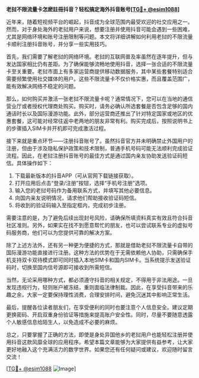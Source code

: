 **老挝不限流量卡怎麽註冊抖音？轻松搞定海外抖音账号[[TG💪+ @esim1088](https://t.me/s/esim1088)]**

近年来，随着短视频平台的崛起，抖音成为全球范围内最受欢迎的社交应用之一。然而，对于身处海外的老挝用户来说，想要注册并使用抖音可能会遇到一些困难，尤其是网络环境和账号注册限制等问题。本文将详细讲解如何利用老挝的不限流量卡顺利注册抖音账号，并分享一些实用技巧。

首先，我们需要了解老挝的网络环境。老挝的互联网普及率虽然在逐年提升，但与发达国家相比仍有差距。为了确保能够流畅地使用抖音，选择一张合适的不限流量卡至关重要。老挝市面上有多家运营商提供移动数据服务，其中某些套餐特别适合需要频繁使用社交媒体的用户。这些不限流量卡不仅价格实惠，而且覆盖范围广，能有效解决网络不稳定的问题。

那么，如何购买并激活一张老挝不限流量卡呢？通常情况下，您可以在当地的通信营业厅或者授权代理商处购买。购买时，请务必确认所选套餐是否包含足够的国内通话时长以及国际漫游功能。此外，部分运营商还推出了针对特定国家或地区的优惠套餐，这可能对经常往返中老两地的朋友非常有利。购买完成后，按照说明书上的步骤插入SIM卡并开机即可完成激活过程。

接下来就是重点环节——注册抖音账号了。虽然抖音官方并未明确禁止外国用户的注册，但由于涉及隐私保护政策和技术限制，普通手机号码可能无法顺利完成验证流程。因此，在老挝注册抖音账号的最佳方式是通过国内亲友协助发送验证码短信。具体操作如下：

1. 下载最新版本的抖音APP（可从官网下载链接获取）。
2. 打开应用后点击“登录/注册”按钮，选择“手机号注册”选项。
3. 输入您的老挝号码作为备用联系方式，并填写其他必要信息。
4. 向国内亲友说明情况，请求他们帮助接收验证码短信。
5. 将收到的验证码输入至指定框内，完成初步注册。

需要注意的是，为了避免后续出现封号风险，请确保所填资料真实有效且符合抖音社区准则。另外，如果实在找不到愿意帮忙的朋友，也可以尝试联系专业的虚拟号码服务商，他们可以为您提供可靠的解决方案。

除了上述方法外，还有另一种更为便捷的方式，那就是借助老挝不限流量卡自带的国际漫游功能直接进行注册。这种方法的优势在于无需依赖他人协助，只需确保手机支持双卡双待模式即可同时插入本地SIM卡和国内SIM卡。当系统提示发送验证码时，切换至国内信号源即可接收到所需短信。

当然，无论采用哪种方式，都必须遵守抖音的相关规定，不得用于非法用途。一旦发现违规行为，轻则账户被冻结，重则面临法律制裁。因此，在享受抖音带来的乐趣之余，大家一定要保持理性消费，合理安排时间，避免沉迷其中影响正常生活。

最后，提醒各位读者朋友们，在享受便利的同时也要注意个人信息安全。建议定期更换密码、开启双重身份验证等措施来提高账户安全性。同时，尽量不要随意透露个人敏感信息给陌生人，以免造成不必要的麻烦。

总之，只要掌握了正确的方法，即使是身处异国他乡的老挝用户也能轻松注册并使用抖音这款风靡全球的应用程序。希望本篇文章能够为大家提供有益参考，让大家更好地融入这个充满活力的数字世界。如果您还有任何疑问或建议，欢迎随时留言交流！

[[TG💪+ @esim1088](https://t.me/s/esim1088) ![Image](https://i.postimg.cc/4NQfJmqS/Snipaste-2025-05-13-00-14-12.png)]